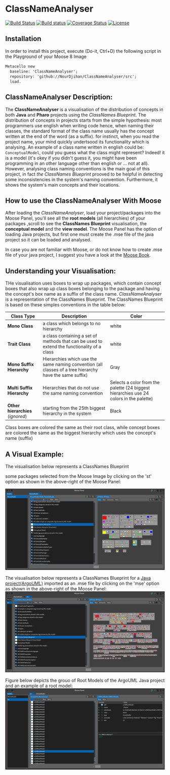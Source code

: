 # ClassNameAnalyser

[![Build Status](https://travis-ci.org/NourDjihan/ClassNameAnalyser.svg?branch=master)](https://travis-ci.org/NourDjihan/ClassNameAnalyser)
[![Build status](https://ci.appveyor.com/api/projects/status/fduj9iv10jpvip6v?svg=true)](https://ci.appveyor.com/project/NourDjihan/classnameanalyser)
[![Coverage Status](https://coveralls.io/repos/github/NourDjihan/ClassNameAnalyser/badge.svg?branch=master)](https://coveralls.io/github/NourDjihan/ClassNameAnalyser?branch=master)
[![License](https://img.shields.io/badge/license-MIT-blue.svg)](https://raw.githubusercontent.com/NourDjihan/ClassNameAnalyser/master/LICENSE)

## Installation

In order to install this project, execute (Do-it, Ctrl+D) the following script in the Playground of your Moose 8 Image

```Smalltalk
Metacello new
  baseline: 'ClassNameAnalyser';
  repository: 'github://NourDjihan/ClassNameAnalyser/src';
  load.
```
## ClassNameAnalyser Description:
The **ClassNameAnalyser** is a visualisation of the distribution of concepts in both **Java** and **Pharo** projects using the *ClassNames Blueprint*. The distribution of concepts in projects starts from the simple hypothesis: most programmers use english when writing code hence, when naming their classes, the standard format of the class name usually has the concept written at the end of the word (as a suffix). for instinct, when you read the project name, your mind quickly undertsood its functionality which is analysing. An example of a class name written in english could be: `ConceptualModel`, could you guess what the class might represent? Indeed! it is a model (it's okey if you didn't guess it, you might have been programming in an other language other than english or ... not at all). However, analysing class naming conventions is the main goal of this project, in fact *the ClassNames Blueprint* prooved to be helpful in detecting some inconsistencies in the system's naming convention. Furthermore, it shows the system's main concepts and their locations.

## How to use the ClassNameAnalyser With Moose
After loading the *ClassNameAnalyser*, load your project/packages into the Moose Panel, you'll see all the **root models** (all hierarchies) of your packages ,scroll to see the **ClassNames Blueprint** visualisation, the **conceptual model** and the **view model**. The Moose Panel has the option of loading Java projects, but first one must create the .mse file of the java project so it can be loaded and analysed.

In case you are not familiar with Moose, or do not know how to create .mse file of your java project, I suggest you have a look at the [Moose Book](http://www.themoosebook.org/book/).

## Understanding your Visualisation:
THe visualisation uses boxes to wrap up packages, which contain concept boxes that also wrap up class boxes belonging to the package and having the concept's box  name as a suffix of the class name.
*ClassNameAnalyser* is a representation of the ClassNames Blueprint. The ClassNames Blueprint is based on these simples conventions in the table below:

Class Type | Description | Color
--- | --- | --- |
**Mono Class** | a class which belongs to no hierarchy | white
**Trait Class** | a class containing a set of methods that can be used to extend the functionality of a class | white
**Mono Suffix Hierarchy** | Hierarchies which use the same naming convention (all classes of a tree hierarchy have the same suffix) | Gray
**Multi Suffix Hierarchy** | Hierarchies that do not use the same naming convention | Selects a color from the palette (24 biggest hierarchies use 24 colors in the palette)
**Other hierarchies** (*ignored*) | starting from the 25th biggest hierarchy in the system | Black

Class boxes are colored the same as their root class, while concept boxes are colored the same as the biggest hierarchy which uses the concept's name (suffix)

## A Visual Example:
The visualisation below represents a ClassNames Blueprint 

some packages selected from the Moose Image by clicking on the 'st' option as shown in the above-right of the Moose Panel:

![](Images/PharoPackages.png)


The visualisation below represents a ClassNames Blueprint for a [Java project(ArgoUML)](https://github.com/argouml-tigris-org) imported as an .mse file by clicking on the 'mse' option as shown in the above-right of the Moose Panel:
![](Images/JavaProject(ArgoUML).png)

Figure below depicts the grouo of Root Models of the ArgoUML Java project and an example of a root model:
![](Images/RootModels.png)





